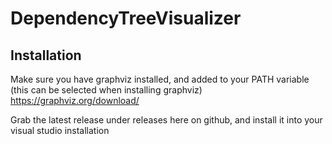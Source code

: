 # DependencyTreeVisualizer
## Installation
Make sure you have graphviz installed, and added to your PATH variable (this can be selected when installing graphviz)
https://graphviz.org/download/

Grab the latest release under releases here on github, and install it into your visual studio installation